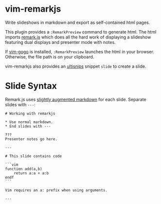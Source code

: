 # vim-remarkjs
Write slideshows in markdown and export as self-contained html pages.

This plugin provides a `:RemarkPreview` command to generate html.
The html imports [remark.js](https://github.com/gnab/remark) which does all the hard work of displaying a slideshow featuring dual displays and presenter mode with notes.

If [vim-gogo](https://github.com/idbrii/vim-gogo) is installed, `:RemarkPreview` launches the html in your browser. Otherwise, the file path is on your clipboard.

vim-remarkjs also provides an [ultisnips](https://github.com/SirVer/ultisnips) snippet `slide` to create a slide.

# Slide Syntax

Remark.js uses [slightly augmented markdown](https://github.com/gnab/remark/wiki) for each slide.
Separate slides with `---`:

    # Working with remarkjs

    * Use normal markdown.
    * End slides with ---

    ???
    Presenter notes go here.

    ---

    # This slide contains code

    ```vim
    function add(a,b)
        return a:a + a:b
    endf
    ```

    Vim requires an a: prefix when using arguments.

    ---


